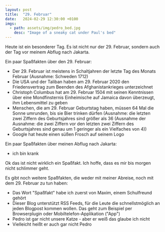 ```yaml
---
layout: post
title:  "29. Februar"
date:   2024-02-29 12:30:00 +0100
imgs: 
  - path: assets/img/pedro_bed.jpg
    desc: "Image of a sneaky cat under Paul's bed"
---
```


Heute ist ein besonderer Tag. Es ist nicht nur der 29. Februar, sondern auch der Tag vor meinem Abflug nach Jakarta.

Ein paar Spaßfakten über den 29. Februar:
<ul>
  <li>Der 29. Februar ist meistens in Schaltjahren der letzte Tag des Monats Februar (Ausnahme: Schweden 1712)</li>
  <li>Die USA und der Taliban haben am 29. Februar 2020 den Friedensvertrag zum Beenden des Afghanistankrieges unterzeichnet</li>
  <li>Christoph Columbus hat am 29. Februar  1504 mit seinen Kenntnissen über eine Mondfinsternis Einheimische auf Jamaica davon überzeugt, ihm Lebensmittel zu geben</li>
  <li>Menschen, die am 29. Februar Geburtstag haben, müssen 64 Mal die Sonne umrunden, bis sie Bier trinken dürfen (Ausnahme: die letzten zwei Ziffern des Geburtsjahres sind größer als 36 (Ausnahme der Ausnahme: die zwei Ziffern vor den letzten zwei Ziffern des Geburtsjahres sind genau um 1 geringer als ein Vielfaches von 4))</li>
  <li>Google hat heute einen süßen Frosch auf seinem Logo</li>
</ul>

Ein paar Spaßfakten über meinen Abflug nach Jakarta:
<ul>
  <li>ich bin krank</li>
</ul>

Ok das ist nicht wirklich ein Spaßfakt. Ich hoffe, dass es mir bis morgen nicht schlimmer geht.

Es gibt noch weitere Spaßfakten, die weder mit meiner Abreise, noch mit dem 29. Februar zu tun haben:
<ul>
  <li>Das Wort "Spaßfakt" habe ich zuerst von Maxim, einem Schulfreund gehört</li>
  <li>Dieser Blog unterstützt RSS Feeds, für die Leute die schnellstmöglich an jeden Blogpost kommen wollen. Das geht zum Beispiel per Browserplugin oder Mobiltelefon-Applikation ("App")</li>
  <li>Pedro ist gar nicht unsere Katze - aber er weiß das glaube ich nicht</li>
  <li>Vielleicht heißt er auch gar nicht Pedro</li>
</ul>
